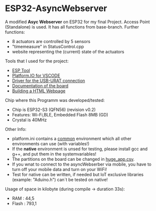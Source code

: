 # ESP32-AsyncWebserver

A modified **Asyc Webserver** on ESP32 for my final Project.
Access Point (Standalone) is used.
It has all functions from base-branch. Further functions:

- 8 actuators are controlled by 5 sensors
- "timemeasure" in StatusControl.cpp
- website representing the (current) state of the actuators

Tools that I used for the project:

- [ESP Tool](https://espressif.github.io/esptool-js/)
- [Platform.IO for VSCODE](https://platformio.org/install/ide?install=vscode)
- [Driver for the USB-URAT connection](https://www.silabs.com/developer-tools/usb-to-uart-bridge-vcp-drivers?tab=downloads)
- [Documentation of the board](https://resource.heltec.cn/download/WiFi_Kit_32_V3)
- [Building a HTML Webpage](https://www.w3schools.com/html/tryit.asp?filename=tryhtml_default)

Chip where this Programm was developed/tested:

- Chip is ESP32-S3 (QFN56) (revision v0.2)
- Features: Wi-Fi,BLE, Embedded Flash 8MB (GD)
- Crystal is 40MHz

Other Info:

- platform.ini contains a [common](https://github.com/T-Al-D/ESP32-AsyncWebserver/blob/main/platformio.ini) environment which all other environments can use (with variables!)
- If the **native** environment is unsed for testing, please install gcc and g++, and put them in the systemvariables!
- The partitions on the board can be changed in [huge_app.csv](https://github.com/T-Al-D/ESP32-AsyncWebserver/blob/main/data/partitions/huge_app.csv).
- If you wnat to connect to the asyncWebserber via mobile, you have to turn off your mobile data and turn on your WiFi!
- Test for native can be written, if needed but IoT exclusive libraries (example: "Aduino.h") can´t be tested on native!

Usage of space in kilobyte (during compile -> duration 33s):

- RAM : 44,5
- Flash : 793,1
